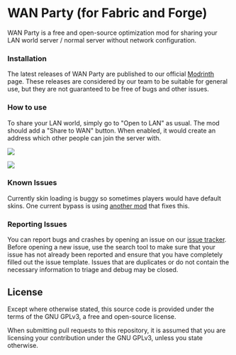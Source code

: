 # WAN Party (for Fabric and Forge)

WAN Party is a free and open-source optimization mod for sharing your LAN world server / normal server without network configuration.
### Installation

The latest releases of WAN Party are published to our official [Modrinth](https://modrinth.com/mod/wan-party) page. These releases are considered by our
team to be suitable for general use, but they are not guaranteed to be free of bugs and other issues.

### How to use

To share your LAN world, simply go to "Open to LAN" as usual. The mod should add a "Share to WAN" button. When enabled, it would create an address which other people can join the server with.

![](https://cdn.modrinth.com/data/R5N4InkF/images/0c74421faff80eaf1f25ce5a299b225edb8ae96a.png)

![](https://cdn.modrinth.com/data/R5N4InkF/images/7b3ca6b599389cfe7db7d8d3d2f4bcb8743a26f9.png)

### Known Issues
Currently skin loading is buggy so sometimes players would have default skins. One current bypass is using [another mod](https://www.curseforge.com/minecraft/mc-mods/offlineskins-fabric) that fixes this.

### Reporting Issues

You can report bugs and crashes by opening an issue on our [issue tracker](https://github.com/pufferffish/wanparty/issues).
Before opening a new issue, use the search tool to make sure that your issue has not already been reported and ensure
that you have completely filled out the issue template. Issues that are duplicates or do not contain the necessary
information to triage and debug may be closed.

## License

Except where otherwise stated, this source code is provided under the terms of the GNU GPLv3, a free and open-source
license.

When submitting pull requests to this repository, it is assumed that you are licensing your contribution under the
GNU GPLv3, unless you state otherwise.
